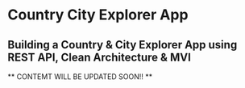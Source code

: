# Country City Explorer App
## Building a Country & City Explorer App using REST API, Clean Architecture & MVI 

** CONTEMT WILL BE UPDATED SOON!! **
